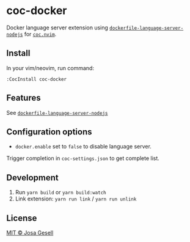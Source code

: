 # coc-docker

Docker language server extension using [`dockerfile-language-server-nodejs`](https://github.com/rcjsuen/dockerfile-language-server-nodejs)
for [`coc.nvim`](https://github.com/neoclide/coc.nvim).

## Install

In your vim/neovim, run command:

    :CocInstall coc-docker

## Features

See [`dockerfile-language-server-nodejs`](https://github.com/rcjsuen/dockerfile-language-server-nodejs)

## Configuration options

- `docker.enable` set to `false` to disable language server.

Trigger completion in `coc-settings.json` to get complete list.

## Development

1. Run `yarn build` or `yarn build:watch`
2. Link extension: `yarn run link` / `yarn run unlink`

## License

[MIT © Josa Gesell](LICENSE)
